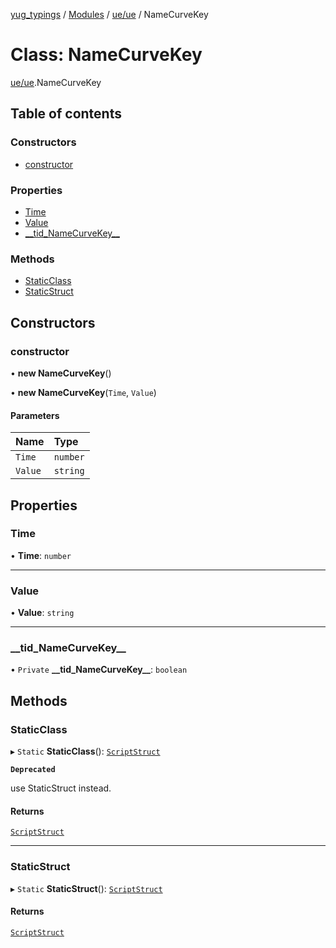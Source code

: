 [yug_typings](../README.md) / [Modules](../modules.md) / [ue/ue](../modules/ue_ue.md) / NameCurveKey

# Class: NameCurveKey

[ue/ue](../modules/ue_ue.md).NameCurveKey

## Table of contents

### Constructors

- [constructor](ue_ue.NameCurveKey.md#constructor)

### Properties

- [Time](ue_ue.NameCurveKey.md#time)
- [Value](ue_ue.NameCurveKey.md#value)
- [\_\_tid\_NameCurveKey\_\_](ue_ue.NameCurveKey.md#__tid_namecurvekey__)

### Methods

- [StaticClass](ue_ue.NameCurveKey.md#staticclass)
- [StaticStruct](ue_ue.NameCurveKey.md#staticstruct)

## Constructors

### constructor

• **new NameCurveKey**()

• **new NameCurveKey**(`Time`, `Value`)

#### Parameters

| Name | Type |
| :------ | :------ |
| `Time` | `number` |
| `Value` | `string` |

## Properties

### Time

• **Time**: `number`

___

### Value

• **Value**: `string`

___

### \_\_tid\_NameCurveKey\_\_

• `Private` **\_\_tid\_NameCurveKey\_\_**: `boolean`

## Methods

### StaticClass

▸ `Static` **StaticClass**(): [`ScriptStruct`](ue_ue.ScriptStruct.md)

**`Deprecated`**

use StaticStruct instead.

#### Returns

[`ScriptStruct`](ue_ue.ScriptStruct.md)

___

### StaticStruct

▸ `Static` **StaticStruct**(): [`ScriptStruct`](ue_ue.ScriptStruct.md)

#### Returns

[`ScriptStruct`](ue_ue.ScriptStruct.md)
